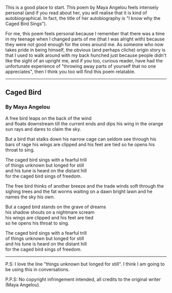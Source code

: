 This is a good place to start. This poem by Maya Angelou feels intensely personal (and if you read about her, you will realise that it is kind of autobiographical. In fact, the title of her autobiography is "I know why the Caged Bird Sings"). 

For me, this poem feels personal because I remember that there was a time in my teenage when I changed parts of me (that I was alright with) because they were not good enough for the ones around me. As someone who now takes pride in being himself, the obvious (and perhaps cliche) origin story is that I used to walk around with my back hunched just because people didn't like the sight of an upright me, and if you too, curious reader, have had the unfortunate experience of "throwing away parts of yourself that no one appreciates", then I think you too will find this poem relatable.

___________________________________________________________________

## Caged Bird
### By Maya Angelou

A free bird leaps on the back of the wind  
and floats downstream till the current ends 
and dips his wing in the orange sun rays 
and dares to claim the sky.

But a bird that stalks down his narrow cage 
can seldom see through his bars of rage 
his wings are clipped and his feet are tied 
so he opens his throat to sing.

The caged bird sings with a fearful trill   
of things unknown but longed for still   
and his tune is heard on the distant hill   
for the caged bird sings of freedom.

The free bird thinks of another breeze 
and the trade winds soft through the sighing trees 
and the fat worms waiting on a dawn bright lawn 
and he names the sky his own.

But a caged bird stands on the grave of dreams   
his shadow shouts on a nightmare scream   
his wings are clipped and his feet are tied   
so he opens his throat to sing.

The caged bird sings with a fearful trill   
of things unknown but longed for still   
and his tune is heard on the distant hill   
for the caged bird sings of freedom.

___________________________________________________________________


P.S: I love the line "things unknown but longed for still". I think I am going to be using this in conversations.

P.P.S: No copyright infringement intended, all credits to the original writer (Maya Angelou).
